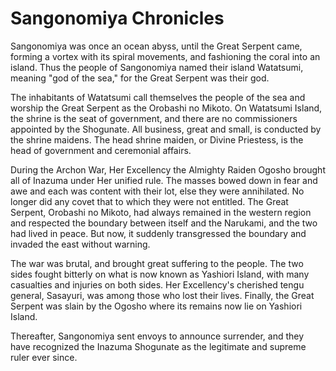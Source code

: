 # Sangonomiya Chronicles

Sangonomiya was once an ocean abyss, until the Great Serpent came, forming a vortex with its spiral movements, and
fashioning the coral into an island. Thus the people of Sangonomiya named their island Watatsumi, meaning "god of the
sea," for the Great Serpent was their god.

The inhabitants of Watatsumi call themselves the people of the sea and worship the Great Serpent as the Orobashi no
Mikoto. On Watatsumi Island, the shrine is the seat of government, and there are no commissioners appointed by the
Shogunate. All business, great and small, is conducted by the shrine maidens. The head shrine maiden, or Divine
Priestess, is the head of government and ceremonial affairs.

During the Archon War, Her Excellency the Almighty Raiden Ogosho brought all of Inazuma under Her unified rule. The
masses bowed down in fear and awe and each was content with their lot, else they were annihilated. No longer did any
covet that to which they were not entitled. The Great Serpent, Orobashi no Mikoto, had always remained in the western
region and respected the boundary between itself and the Narukami, and the two had lived in peace. But now, it suddenly
transgressed the boundary and invaded the east without warning.

The war was brutal, and brought great suffering to the people. The two sides fought bitterly on what is now known as
Yashiori Island, with many casualties and injuries on both sides. Her Excellency's cherished tengu general, Sasayuri,
was among those who lost their lives. Finally, the Great Serpent was slain by the Ogosho where its remains now lie on
Yashiori Island.

Thereafter, Sangonomiya sent envoys to announce surrender, and they have recognized the Inazuma Shogunate as the
legitimate and supreme ruler ever since.
